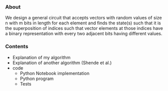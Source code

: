 ### About

We design a general circuit that accepts vectors with random values of size n with m bits in length for each element and finds the state(s) such that it is the superposition of indices such that vector elements at those indices have a binary representation with every two adjacent bits having different values.

### Contents
- Explanation of my algorithm
- Explanation of another algorithm (Shende et al.)
- code
  - Python Notebook implementation
  - Python program
  - Tests
